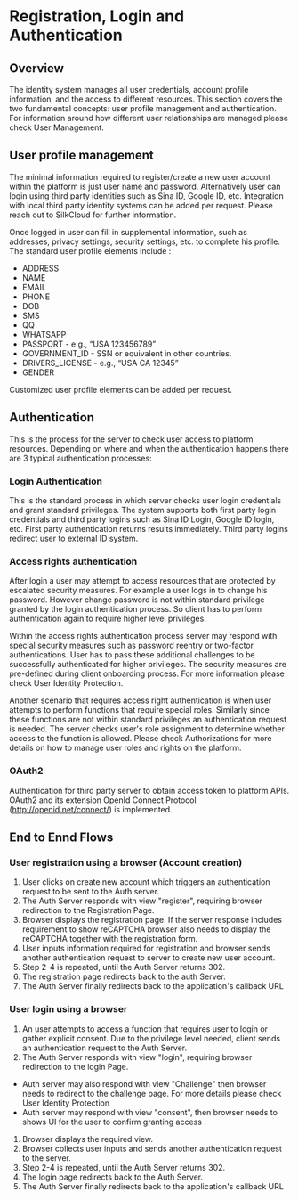 # Registration, Login and Authentication

## Overview

The identity system manages all user credentials, account profile information, and the access to different resources.  This section covers the two fundamental concepts: user profile management and authentication.  For information around how different user relationships are managed please check User Management.

## User profile management
The minimal information required to register/create a new user account within the platform is just user name and password.  Alternatively user can login using third party identities such as Sina ID, Google ID, etc.  Integration with local third party identity systems can be added per request.  Please reach out to SilkCloud for further information.

Once logged in user can fill in supplemental information, such as addresses, privacy settings, security settings, etc. to complete his profile. The standard user profile elements include : 

* ADDRESS
* NAME
* EMAIL
* PHONE
* DOB
* SMS
* QQ
* WHATSAPP
* PASSPORT - e.g., “USA 123456789”
* GOVERNMENT_ID - SSN or equivalent in other countries.
* DRIVERS_LICENSE - e.g., “USA CA 12345”
* GENDER

Customized user profile elements can be added per request.

## Authentication

This is the process for the server to check user access to platform resources.  Depending on where and when the authentication happens there are 3 typical authentication processes:

### Login Authentication

This is the standard process in which server checks user login credentials and grant standard privileges.  The system supports both first party login credentials and third party logins such as Sina ID Login, Google ID login,  etc.  First party authentication returns results immediately.  Third party logins redirect user to external ID system.

### Access rights authentication

After login a user may attempt to access resources that are protected by escalated security measures. For example a user logs in to change his password.  However change password is not within standard privilege granted by the login authentication process. So client has to perform authentication again to require higher level privileges.  

Within the access rights authentication process server may respond with special security measures such as password reentry or two-factor authentications.  User has to pass these additional challenges to be successfully authenticated for higher privileges.  The security measures are pre-defined during client onboarding process.  For more information please check User Identity Protection.

Another scenario that requires access right authentication is when user attempts to perform functions that require special roles.  Similarly since these functions are not within standard privileges an authentication request is needed.  The server checks user's role assignment to determine whether access to the function is allowed.  Please check Authorizations for more details on how to manage user roles and rights on the platform.

### OAuth2

Authentication for third party server to obtain access token to platform APIs.
OAuth2 and its extension OpenId Connect Protocol (http://openid.net/connect/) is implemented.

## End to Ennd Flows

### User registration using a browser (Account creation)

1. User clicks on create new account which triggers an authentication request to be sent to the Auth server.
1. The Auth Server responds with view "register", requiring  browser redirection to the Registration Page.
1. Browser displays the registration page.  If  the server response includes requirement to show reCAPTCHA browser also needs to display the reCAPTCHA together with the registration form.
1. User inputs information required for registration and browser sends another authentication request to server to create new user account.
1. Step 2-4 is repeated, until the Auth Server returns 302.
1. The registration page redirects back to the auth Server.
1. The Auth Server finally redirects back to the application's callback URL

### User login using a browser

1. An user attempts to access a function that requires user to login or gather explicit consent.  Due to the privilege level needed, client sends an authentication request to the Auth Server.
1. The Auth Server responds with view "login", requiring  browser redirection to the login Page.
  * Auth server may also respond with view "Challenge" then browser needs to redirect to the challenge page.  For more details please check User Identity Protection
  * Auth server may respond with view "consent", then browser needs to shows  UI for the user to confirm granting access .
1. Browser displays the required view.
1. Browser collects user inputs and sends another authentication request to the server.
1. Step 2-4 is repeated, until the Auth Server returns 302.
1. The login page redirects back to the Auth Server.
1. The Auth Server finally redirects back to the application's callback URL
